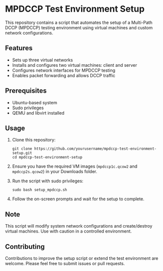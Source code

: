 # MPDCCP Test Environment Setup

This repository contains a script that automates the setup of a Multi-Path DCCP (MPDCCP) testing environment using virtual machines and custom network configurations.

## Features

- Sets up three virtual networks
- Installs and configures two virtual machines: client and server
- Configures network interfaces for MPDCCP testing
- Enables packet forwarding and allows DCCP traffic

## Prerequisites

- Ubuntu-based system
- Sudo privileges
- QEMU and libvirt installed

## Usage

1. Clone this repository:
   ```
   git clone https://github.com/yourusername/mpdccp-test-environment-setup.git
   cd mpdccp-test-environment-setup
   ```

2. Ensure you have the required VM images (`mpdccp1c.qcow2` and `mpdccp2s.qcow2`) in your Downloads folder.

3. Run the script with sudo privileges:
   ```
   sudo bash setup_mpdccp.sh
   ```

4. Follow the on-screen prompts and wait for the setup to complete.

## Note

This script will modify system network configurations and create/destroy virtual machines. Use with caution in a controlled environment.

## Contributing

Contributions to improve the setup script or extend the test environment are welcome. Please feel free to submit issues or pull requests.

